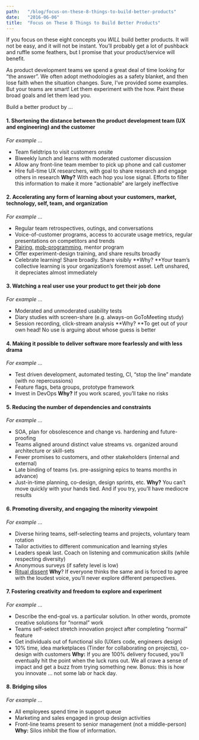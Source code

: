 ```yaml
---
path:	"/blog/focus-on-these-8-things-to-build-better-products"
date:	"2016-06-06"
title:	"Focus on These 8 Things to Build Better Products"
---
```


If you focus on these eight concepts you *WILL* build better products. It will not be easy, and it will not be instant. You’ll probably get a lot of pushback and ruffle some feathers, but I promise that your product/service will benefit.

As product development teams we spend a great deal of time looking for “the answer”. We often adopt methodologies as a safety blanket, and then lose faith when the situation changes. Sure, I’ve provided some examples. But your teams are smart! Let them experiment with the how. Paint these broad goals and let them lead you.

Build a better product by …

#### **1. Shortening the distance between the product development team (UX and engineering) and the customer**

*For example …*

* Team fieldtrips to visit customers onsite
* Biweekly lunch and learns with moderated customer discussion
* Allow any front-line team member to pick up phone and call customer
* Hire full-time UX researchers, with goal to share research and engage others in research
**Why?** With each hop you lose signal. Efforts to filter this information to make it more “actionable” are largely ineffective

#### **2. Accelerating any form of learning about your customers, market, technology, self, team, and organization**

*For example …*

* Regular team retrospectives, outings, and conversations
* Voice-of-customer programs, access to accurate usage metrics, regular presentations on competitors and trends
* [Pairing](http://www.extremeprogramming.org/rules/pair.html), [mob-programming](https://www.google.com/url?sa=t&rct=j&q=&esrc=s&source=web&cd=1&ved=0ahUKEwjjlLHTm5LNAhUj6oMKHVMECWYQFggcMAA&url=http%3A%2F%2Fmobprogramming.org%2F&usg=AFQjCNFVo2f2MB1mXp_PVpzRpid13GOfcg&bvm=bv.123664746,d.dmo), mentor program
* Offer experiment-design training, and share results broadly
* Celebrate learning! Share broadly. Share visibly
**Why? **Your team’s collective learning is your organization’s foremost asset. Left unshared, it depreciates almost immediately

#### **3. Watching a real user use your product to get their job done**

*For example …*

* Moderated and unmoderated usability tests
* Diary studies with screen-share (e.g. always-on GoToMeeting study)
* Session recording, click-stream analysis
**Why? **To get out of your own head! No use is arguing about whose guess is better

#### **4. Making it possible to deliver software more fearlessly and with less drama**

*For example …*

* Test driven development, automated testing, CI, “stop the line” mandate (with no repercussions)
* Feature flags, beta groups, prototype framework
* Invest in DevOps
**Why?** If you work scared, you’ll take no risks

#### **5. Reducing the number of dependencies and constraints**

*For example …*

* SOA, plan for obsolescence and change vs. hardening and future-proofing
* Teams aligned around distinct value streams vs. organized around architecture or skill-sets
* Fewer promises to customers, and other stakeholders (internal and external)
* Late binding of teams (vs. pre-assigning epics to teams months in advance)
* Just-in-time planning, co-design, design sprints, etc.
**Why?** You can’t move quickly with your hands tied. And if you try, you’ll have mediocre results

#### **6. Promoting diversity, and engaging the minority viewpoint**

*For example …*

* Diverse hiring teams, self-selecting teams and projects, voluntary team rotation
* Tailor activities to different communication and learning styles
* Leaders speak last. Coach on listening and communication skills (while respecting diversity)
* Anonymous surveys (if safety level is low)
* [Ritual dissent](http://cognitive-edge.com/methods/ritual-dissent/)
**Why**? If everyone thinks the same and is forced to agree with the loudest voice, you’ll never explore different perspectives.

#### **7. Fostering creativity and freedom to explore and experiment**

*For example …*

* Describe the end-goal vs. a particular solution. In other words, promote creative solutions for “normal” work
* Teams self-select stretch innovation project after completing “normal” feature
* Get individuals out of functional silo (UXers code, engineers design)
* 10% time, idea marketplaces (Tinder for collaborating on projects), co-design with customers
**Why:** If you are 100% delivery focused, you’ll eventually hit the point when the luck runs out. We all crave a sense of impact and get a buzz from trying something new. Bonus: this is how you innovate … not some lab or hack day.

#### 8. Bridging silos

*For example …*

* All employees spend time in support queue
* Marketing and sales engaged in group design activities
* Front-line teams present to senior management (not a middle-person)
**Why:** Silos inhibit the flow of information.


